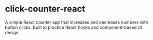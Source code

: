 # click-counter-react
A simple React counter app that increases and decreases numbers with button clicks. Built to practice React hooks and component-based UI design.
